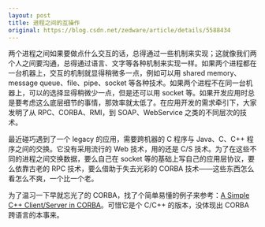 ```yaml
---
layout: post
title: 进程之间的互操作
original: https://blog.csdn.net/zedware/article/details/5588434
---
```


两个进程之间如果要做点什么交互的话，总得通过一些机制来实现；这就像我们两个人之间要沟通，总得通过语言、文字等各种机制来实现一样。如果两个进程都在一台机器上，交互的机制就显得稍微多一点，例如可以用 shared memory、message queue、file、pipe、socket 等各种技术。如果两个进程不在同一台机器上，可以的选择显得稍微少一点，但是还可以用 socket 等。如果开发应用时总是要考虑这么底层细节的事情，那效率就太低了。在应用开发的需求牵引下，大家发明了从 RPC、CORBA、RMI，到 SOAP、WebService 之类的不同层次的技术。

最近碰巧遇到了一个 legacy 的应用，需要跨机器的 C 程序与 Java、C、C++ 程序之间的交换。它没有采用流行的 Web 技术，用的还是 C/S 技术。为了在这些不同的进程之间交换数据，要么自己在 socket 等的基础上写自己的应用层协议，要么依靠古老的 RPC 技术，要么借助于失去光彩的 CORBA 技术——这些东西怎么看怎么不爽，一个比一个老。

为了温习一下早就忘光了的 CORBA，找了个简单易懂的例子来参考：[A Simple C++ Client/Server in CORBA](http://www.codeproject.com/KB/IP/corba.aspx)。可惜它是个 C/C++ 的版本，没体现出 CORBA 跨语言的本事来。
